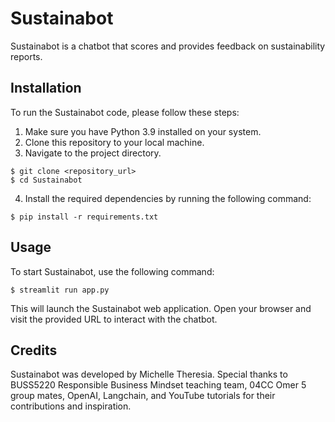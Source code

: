 # Sustainabot

Sustainabot is a chatbot that scores and provides feedback on sustainability reports.

## Installation

To run the Sustainabot code, please follow these steps:

1. Make sure you have Python 3.9 installed on your system.
2. Clone this repository to your local machine.
3. Navigate to the project directory.
```shell
$ git clone <repository_url>
$ cd Sustainabot
```
4. Install the required dependencies by running the following command:
```
$ pip install -r requirements.txt
```
## Usage
To start Sustainabot, use the following command:
```
$ streamlit run app.py
```
This will launch the Sustainabot web application. Open your browser and visit the provided URL to interact with the chatbot.
## Credits
Sustainabot was developed by Michelle Theresia. Special thanks to BUSS5220 Responsible Business Mindset teaching team, 04CC Omer 5 group mates, OpenAI, Langchain, and YouTube tutorials for their contributions and inspiration.
